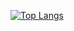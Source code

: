 [![Top Langs](https://github-readme-stats.vercel.app/api/top-langs/?username=toycru)](https://github.com/anuraghazra/github-readme-stats)
